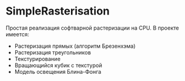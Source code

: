 # SimpleRasterisation
Простая реализация софтварной растеризации на CPU. В проекте имеется:
* Растеризация прямых (алгоритм Брезенхэма)
* Растеризация треугольников
* Текстурирование
* Вращающийся кубик с текстурой
* Модель освещения Блина-Фонга 
